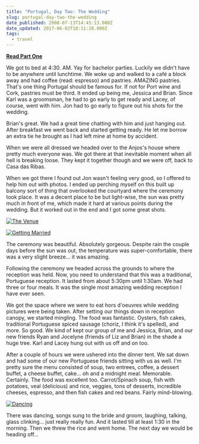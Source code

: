 ```yaml
---
title: "Portugal, Day Two: The Wedding"
slug: portugal-day-two-the-wedding
date_published: 2008-07-13T14:45:13.000Z
date_updated: 2017-06-02T18:11:28.000Z
tags:
  - travel
---
```


[**Read Part One**](/posts/portugal-day-one/)

We got to bed at 4:30. AM. Yay for bachelor parties. Luckily we didn't have to be anywhere until lunchtime. We woke up and walked to a café a block away and had coffee (read: espresso) and pastries. AMAZING pastries. That's one thing Portugal should be famous for. If not for Port wine and Cork, pastries must be third. It ended up being me, Jessica and Brian. Since Karl was a groomsman, he had to go early to get ready and Lacey, of course, went with him. Jon had to go early to figure out his shots for the wedding.

Brian's great. We had a great time chatting with him and just hanging out. After breakfast we went back and started getting ready. He let me borrow an extra tie he brought as I had left mine at home by accident.

When we were all dressed we headed over to the Anjos's house where pretty much everyone was. We got there at that inevitable moment when all hell is breaking loose. They kept it together though and we were off, back to Casa das Ribas.

When we got there I found out Jon wasn't feeling very good, so I offered to help him out with photos. I ended up perching myself on this built up balcony sort of thing that overlooked the courtyard where the ceremony took place. It was a decent place to be but light-wise, the sun was pretty much in front of me, which made it hard at various points during the wedding. But it worked out in the end and I got some great shots.

[![The Venue](http://farm4.static.flickr.com/3259/2662652736_84e34cd118.jpg)](http://www.flickr.com/photos/asilentthing/2662652736/)

[![Getting Married](http://farm4.static.flickr.com/3290/2661822415_13ed25c32a.jpg)](http://www.flickr.com/photos/asilentthing/2661822415/)

The ceremony was beautiful. Absolutely gorgeous. Despite rain the couple days before the sun was out, the temperature was super-comfortable, there was a very slight breeze... it was amazing.

Following the ceremony we headed across the grounds to where the reception was held. Now, you need to understand that this was a traditional, Portuguese reception. It lasted from about 5:30pm until 1:30am. We had three or four meals. It was the single most amazing wedding reception I have ever seen.

We got the space where we were to eat hors d'oeuvres while wedding pictures were being taken. After setting our things down in reception canopy, we started mingling. The food was fantastic. Oysters, fish cakes, traditional Portuguese spiced sausage (choriz, I think it's spelled), and more. So good. We kind of kept our group of me and Jessica, Brian, and our new friends Ryan and Jocelyne (friends of Liz and Brian) in the shade a huge tree. Karl and Lacey hung out with us off and on too.

After a couple of hours we were ushered into the dinner tent. We sat down and had some of our new Portuguese friends sitting with us as well. I'm pretty sure the menu consisted of soup, two entrees, coffee, a dessert buffet, a cheese buffet, cake... oh and a midnight meal. Memorable. Certainly. The food was excellent too. Carrot/Spinach soup, fish with potatoes, veal (delicious) and rice, veggies, tons of desserts, incredible cheeses, espresso, and then fish cakes and red beans. Fairly mind-blowing.

[![Dancing](http://farm4.static.flickr.com/3022/2662757586_19d318d12f.jpg)](http://www.flickr.com/photos/asilentthing/2662757586/)

There was dancing, songs sung to the bride and groom, laughing, talking, glass clinking... just really really fun. And it lasted till at least 1:30 in the morning. Then we threw the rice and went home. The next day we would be heading off...
